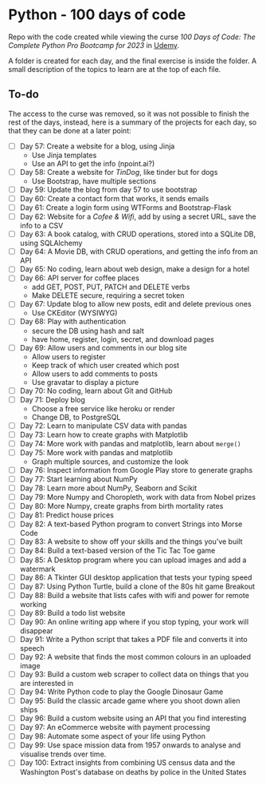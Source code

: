 # Python - 100 days of code

Repo with the code created while viewing the curse _100 Days of Code: The
Complete Python Pro Bootcamp for 2023_ in [Udemy](https://www.udemy.com/).

A folder is created for each day, and the final exercise is inside the
folder. A small description of the topics to learn are at the top of each
file.

## To-do

The access to the curse was removed, so it was not possible to finish the
rest of the days, instead, here is a summary of the projects for each day,
so that they can be done at a later point:

* [ ] Day 57: Create a website for a blog, using Jinja
  * Use Jinja templates
  * Use an API to get the info (npoint.ai?)
* [ ] Day 58: Create a website for _TinDog_, like tinder but for dogs
  * Use Bootstrap, have multiple sections
* [ ] Day 59: Update the blog from day 57 to use bootstrap
* [ ] Day 60: Create a contact form that works, it sends emails
* [ ] Day 61: Create a login form using WTForms and Bootstrap-Flask
* [ ] Day 62: Website for a _Cofee & Wifi_, add by using a secret URL, save the info to a CSV
* [ ] Day 63: A book catalog, with CRUD operations, stored into a SQLite DB, using SQLAlchemy
* [ ] Day 64: A Movie DB, with CRUD operations, and getting the info from an API
* [ ] Day 65: No coding, learn about web design, make a design for a hotel
* [ ] Day 66: API server for coffee places 
  * add GET, POST, PUT, PATCH and DELETE verbs
  * Make DELETE secure, requiring a secret token 
* [ ] Day 67: Update blog to allow new posts, edit and delete previous ones
  * Use CKEditor (WYSIWYG)
* [ ] Day 68: Play with authentication
  * secure the DB using hash and salt
  * have home, register, login, secret, and download pages
* [ ] Day 69: Allow users and comments in our blog site
  * Allow users to register
  * Keep track of which user created which post
  * Allow users to add comments to posts
  * Use gravatar to display a picture
* [ ] Day 70: No coding, learn about Git and GitHub
* [ ] Day 71: Deploy blog
  * Choose a free service like heroku or render
  * Change DB, to PostgreSQL
* [ ] Day 72: Learn to manipulate CSV data with pandas
* [ ] Day 73: Learn how to create graphs with Matplotlib
* [ ] Day 74: More work with pandas and matplotlib, learn about `merge()`
* [ ] Day 75: More work with pandas and matplotlib
  * Graph multiple sources, and customize the look
* [ ] Day 76: Inspect information from Google Play store to generate graphs
* [ ] Day 77: Start learning about NumPy
* [ ] Day 78: Learn more about NumPy, Seaborn and Scikit
* [ ] Day 79: More Numpy and Choropleth, work with data from Nobel prizes
* [ ] Day 80: More Numpy, create graphs from birth mortality rates
* [ ] Day 81: Predict house prices
* [ ] Day 82: A text-based Python program to convert Strings into Morse Code
* [ ] Day 83: A website to show off your skills and the things you've built
* [ ] Day 84: Build a text-based version of the Tic Tac Toe game
* [ ] Day 85: A Desktop program where you can upload images and add a watermark
* [ ] Day 86: A Tkinter GUI desktop application that tests your typing speed
* [ ] Day 87: Using Python Turtle, build a clone of the 80s hit game Breakout
* [ ] Day 88: Build a website that lists cafes with wifi and power for remote working
* [ ] Day 89: Build a todo list website
* [ ] Day 90: An online writing app where if you stop typing, your work will disappear
* [ ] Day 91: Write a Python script that takes a PDF file and converts it into speech
* [ ] Day 92: A website that finds the most common colours in an uploaded image
* [ ] Day 93: Build a custom web scraper to collect data on things that you are interested in
* [ ] Day 94: Write Python code to play the Google Dinosaur Game
* [ ] Day 95: Build the classic arcade game where you shoot down alien ships
* [ ] Day 96: Build a custom website using an API that you find interesting
* [ ] Day 97: An eCommerce website with payment processing
* [ ] Day 98: Automate some aspect of your life using Python
* [ ] Day 99: Use space mission data from 1957 onwards to analyse and visualise trends over time.
* [ ] Day 100: Extract insights from combining US census data and the Washington Post's database on deaths by police in the United States
